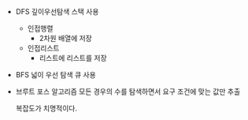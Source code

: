 - DFS
  깊이우선탐색
  스택 사용
  
  - 인접행렬
    - 2차원 배열에 저장
  - 인접리스트
    - 리스트에 리스트를 저장

- BFS
  넓이 우선 탐색
  큐 사용
  

- 브루트 포스 알고리즘 
  모든 경우의 수를 탐색하면서 요구 조건에 맞는 값만 추출
  
  복잡도가 치명적이다.
  

